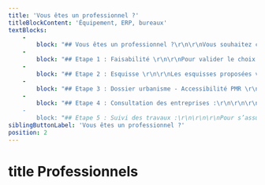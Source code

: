 ```yaml
---
title: 'Vous êtes un professionnel ?'
titleBlockContent: 'Équipement, ERP, bureaux'
textBlocks:
    -
        block: "## Vous êtes un professionnel ?\r\n\r\nVous souhaitez construire ou agrandir vos locaux ? \r\nVous voulez réorganiser et rénover votre lieu de travail ? \r\nVous accueillez du public et souhaitez mettre aux normes votre bâtiment ?\r\n\r\nQue vos locaux accueillent des bureaux, du public ou une activité industrielle, votre architecte vous propose** des espaces de travail fonctionnels et agréables**. \r\n\r\nIl conçoit et réalise vos locaux en mêlant l’utile à l’esthétique contemporaine.\r\n\r\nPour valoriser votre image de marque, vous assurer de la tenue de votre budget et du planning, consultez les différentes offres de service proposées par l’agence d’architecture Roselyne Laurent.\r\n"
    -
        block: "## Etape 1 : Faisabilité \r\n\r\nPour valider le choix d’un local, faire un état des lieux objectif ou entamer un projet de travaux.\r\n\r\nEtre accompagné tôt dans votre projet est la clé de la réussite !\r\n\r\nJe vous rencontre et visite votre bien. \r\nJe vous aide à finaliser votre programme et vérifie sa cohérence avec votre budget, les contraintes d’urbanisme et techniques.\r\nVous obtiendrez un compte-rendu faisant état du bien et de son potentiel.\r\nEnfin je vous explique la marche à suivre pour la suite de votre projet.\r\n\r\nCoût : à partir de 750 € HT"
    -
        block: "## Etape 2 : Esquisse \r\n\r\nLes esquisses proposées vous permettent de choisir un aménagement global, grâce à des croquis, plans et coupes en 2D et 3D.\r\n\r\nTout en tenant compte de vos contraintes et de vos envies, je cherche à tirer partie de votre local ou votre terrain."
    -
        block: "## Etape 3 : Dossier urbanisme - Accessibilité PMR \r\n\r\n\r\nL’Avant Projet Détaillé (APD) permet de remanier et détailler l’aménagement retenu sous forme de plans et coupes en 2D et 3D.\r\n\r\nEn complément des éventuelles études (acoustique, thermique, fluide, etc) et d’une estimation, nous validerons les matériaux intérieurs et extérieurs adaptés à votre projet.\r\n\r\nJe réalise en parallèle un dossier de demande d’urbanisme, accessibilité, sécurité.\r\n"
    -
        block: "## Etape 4 : Consultation des entreprises :\r\n\r\n\r\nAu moyen d’un dossier détaillé, d’un descriptif et de pièces administratives, les entreprises chiffrent précisément vos travaux. \r\n\r\nJ’analyse avec vous l’ensemble des devis, et vous aide à choisir les entreprises adaptées à votre projet. \r\n\r\n\r\n\r\n##
    -
        block: "## Etape 5 : Suivi des travaux :\r\n\r\n\r\nPour s’assurer du respect du budget et du planning, de la cohérence entre les devis et les plans, et de la qualité de la mise en oeuvre. \r\n\r\n**Laissez-vous guider et sécurisez financièrement votre chantier grâce au suivi du chantier par votre architecte !**\r\n\r\nJe prépare le début du chantier et valide les détails d'exécution, les échantillons fournis. \r\n\r\nJe coordonne les intervenants lors des réunions hebdomadaires et rédige des compte rendus détaillés. \r\n\r\nJe vise les factures, vous assiste pour la clôture du chantier et la levée des éventuelles réserves."
siblingButtonLabel: 'Vous êtes un professionnel ?'
position: 2
---
```


title Professionnels
===


